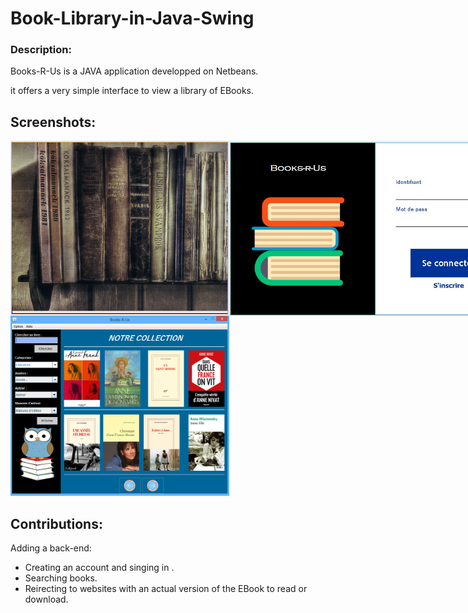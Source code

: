 # Book-Library-in-Java-Swing

### Description:

Books-R-Us is a JAVA application developped on Netbeans.

it offers a very simple interface to view a library of EBooks.

## Screenshots: 
<div style="display: flex;">
  <img src="ProjetIHM/Books-R-Us/Splash.png" alt="SplashScreen" width="350"/>
  <img src="ProjetIHM/Books-R-Us/Connexion.jpg" alt="Authentification" width="467"/>
</div>
<img src="ProjetIHM/Books-R-Us/Code7.png" alt="Interface" width="350"/>

## Contributions:

Adding a back-end:
* Creating an account and singing in .
* Searching books.
* Reirecting to websites with an actual version of the EBook to read or download.
